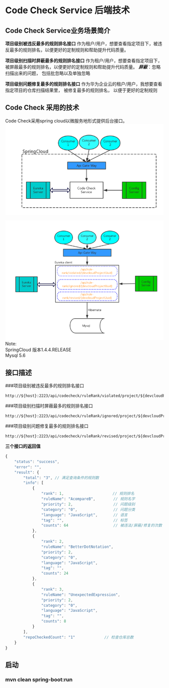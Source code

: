 # Code Check Service 后端技术
## Code Check Service业务场景简介
**项目级别被违反最多的规则排名接口**
作为租户/用户，想要查看指定项目下，被违反最多的规则排名，以便更好的定制规则和帮助提升代码质量。

**项目级别扫描时屏蔽最多的规则排名接口**
作为租户/用户，想要查看指定项目下，被屏蔽最多的规则排名，以便更好的定制规则和帮助提升代码质量。
***屏蔽***：忽略扫描出来的问题， 包括批忽略以及单独忽略

**项目级别问题修复最多的规则排名接口**
作为华为企业云的租户/用户，我想要查看指定项目的仓库扫描结果里， 被修复最多的规则排名， 以便于更好的定制规则

## Code Check 采用的技术
Code Check采用spring cloud以微服务地形式提供后台接口。
![](readme/codecheck-overview.png)

![](readme/codecheck-detail.png)
<br>
Note: <br>
SpringCloud 版本1.4.4.RELEASE <br>
Mysql 5.6

## 接口描述

###项目级别被违反最多的规则排名接口
```
http://${host}:2223/api/codecheck/ruleRank/violated/project/${devcloudProjectUuid}
```
###项目级别扫描时屏蔽最多的规则排名接口
```
http://${host}:2223/api/codecheck/ruleRank/ignored/project/${devcloudProjectUuid}
```
###项目级别问题修复最多的规则排名接口
```
http://${host}:2223/api/codecheck/ruleRank/revised/project/${devcloudProjectUuid}
```
**三个接口的返回值**

```javascript
{
    "status": "success",
    "error": "",
    "result": {
        "total": "3", // 满足查询条件的规则数
        "info": [
            {
                "rank": 1,  　                  // 规则排名
                "ruleName": "AcompareB",        // 规则名字
                "priority": 2,                  // 问题级别
                "category": "0",                // 问题分类
                "language": "JavaScript",       // 语言
                "tag": "",                      // 标签
                "counts": 64                    // 被违法/屏蔽/修复的次数
            },
            {
                "rank": 2,
                "ruleName": "BetterDotNotation",
                "priority": 2,
                "category": "0",
                "language": "JavaScript",
                "tag": "",
                "counts": 24
            },
            {
                "rank": 3,
                "ruleName": "UnexpectedExpression",
                "priority": 2,
                "category": "0",
                "language": "JavaScript",
                "tag": "",
                "counts": 8
            }
        ],
        "repoCheckedCount": "1"             // 检查仓库总数
    }
}
```
## 启动
### mvn clean spring-boot:run
